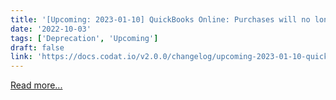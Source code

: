 ```yaml
---
title: '[Upcoming: 2023-01-10] QuickBooks Online: Purchases will no longer be fetched as bills and bill payments'
date: '2022-10-03'
tags: ['Deprecation', 'Upcoming']
draft: false
link: 'https://docs.codat.io/v2.0.0/changelog/upcoming-2023-01-10-quickbooks-online-purchases-will-no-longer-be-fetched-as-bills-and-bill-payments'
---
```


[Read more...](https://docs.codat.io/v2.0.0/changelog/upcoming-2023-01-10-quickbooks-online-purchases-will-no-longer-be-fetched-as-bills-and-bill-payments)
